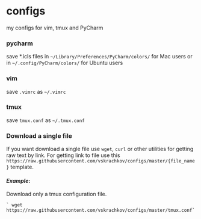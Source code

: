 # configs 
my configs for vim, tmux and PyCharm

### pycharm
save *.icls files in `~/Library/Preferences/PyCharm/colors/` for Mac users or 
in `~/.config/PyCharm/colors/` for Ubuntu users
### vim
save `.vimrc` as `~/.vimrc`
### tmux
save `tmux.conf` as `~/.tmux.conf`

### Download a single file
If you want download a single file use `wget`, `curl` or other utilities for getting raw text by link.
For getting link to file use this `https://raw.githubusercontent.com/vskrachkov/configs/master/{file_name}` template.
#### _Example_:
Download only a tmux configuration file.

    ` wget https://raw.githubusercontent.com/vskrachkov/configs/master/tmux.conf`
